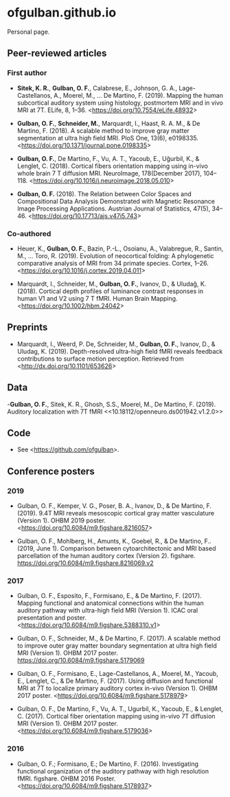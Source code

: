 # ofgulban.github.io
Personal page.

## Peer-reviewed articles
### First author
- **Sitek, K. R.**, **Gulban, O. F.**, Calabrese, E., Johnson, G. A., Lage-Castellanos, A., Moerel, M., … De Martino, F. (2019). Mapping the human subcortical auditory system using histology, postmortem MRI and in vivo MRI at 7T. ELife, 8, 1–36. <<https://doi.org/10.7554/eLife.48932>>

- **Gulban, O. F.**, **Schneider, M.**, Marquardt, I., Haast, R. A. M., & De Martino, F. (2018). A scalable method to improve gray matter segmentation at ultra high field MRI. PloS One, 13(6), e0198335. <<https://doi.org/10.1371/journal.pone.0198335>>

- **Gulban, O. F.**, De Martino, F., Vu, A. T., Yacoub, E., Uğurbil, K., & Lenglet, C. (2018). Cortical fibers orientation mapping using in-vivo whole brain 7 T diffusion MRI. NeuroImage, 178(December 2017), 104–118. <<https://doi.org/10.1016/j.neuroimage.2018.05.010>>

- **Gulban, O. F.** (2018). The Relation between Color Spaces and Compositional Data Analysis Demonstrated with Magnetic Resonance Image Processing Applications. Austrian Journal of Statistics, 47(5), 34–46. <<https://doi.org/10.17713/ajs.v47i5.743>>

### Co-authored
- Heuer, K., **Gulban, O. F.**, Bazin, P.-L., Osoianu, A., Valabregue, R., Santin, M., … Toro, R. (2019). Evolution of neocortical folding: A phylogenetic comparative analysis of MRI from 34 primate species. Cortex, 1–26. <<https://doi.org/10.1016/j.cortex.2019.04.011>>

- Marquardt, I., Schneider, M., **Gulban, O. F.**, Ivanov, D., & Uludağ, K. (2018). Cortical depth profiles of luminance contrast responses in human V1 and V2 using 7 T fMRI. Human Brain Mapping. <<https://doi.org/10.1002/hbm.24042>>

## Preprints
- Marquardt, I., Weerd, P. De, Schneider, M., **Gulban, O. F.**, Ivanov, D., & Uludag, K. (2019). Depth-resolved ultra-high field fMRI reveals feedback contributions to surface motion perception. Retrieved from <<http://dx.doi.org/10.1101/653626>>

## Data
-**Gulban, O. F.**, Sitek, K. R., Ghosh, S.S., Moerel, M., De Martino, F. (2019). Auditory localization with 7T fMRI <<10.18112/openneuro.ds001942.v1.2.0>>

## Code
- See <<https://github.com/ofgulban>>.

## Conference posters
### 2019
- Gulban, O. F., Kemper, V. G., Poser, B. A., Ivanov, D., & De Martino, F. (2019). 9.4T MRI reveals mesoscopic cortical gray matter vasculature (Version 1). OHBM 2019 poster. <<https://doi.org/10.6084/m9.figshare.8216057>>

- Gulban, O. F., Mohlberg, H., Amunts, K., Goebel, R., & De Martino, F.. (2019, June 1). Comparison between cytoarchitectonic and MRI based parcellation of the human auditory cortex (Version 2). figshare. https://doi.org/10.6084/m9.figshare.8216069.v2

### 2017
- Gulban, O. F., Esposito, F., Formisano, E., & De Martino, F. (2017). Mapping functional and anatomical connections within the human auditory pathway with ultra-high field MRI (Version 1). ICAC oral presentation and poster. <<https://doi.org/10.6084/m9.figshare.5388310.v1>>

- Gulban, O. F., Schneider, M., & De Martino, F. (2017). A scalable method to improve outer gray matter boundary segmentation at ultra high field MRI (Version 1). OHBM 2017 poster. https://doi.org/10.6084/m9.figshare.5179069

- Gulban, O. F., Formisano, E., Lage-Castellanos, A., Moerel, M., Yacoub, E., Lenglet, C., & De Martino, F. (2017). Using diffusion and functional MRI at 7T to localize primary auditory cortex in-vivo (Version 1). OHBM 2017 poster. <<https://doi.org/10.6084/m9.figshare.5178979>>

- Gulban, O. F., De Martino, F., Vu, A. T., Ugurbil, K., Yacoub, E., & Lenglet, C. (2017). Cortical fiber orientation mapping using in-vivo 7T diffusion MRI (Version 1). OHBM 2017 poster. <<https://doi.org/10.6084/m9.figshare.5179036>>

### 2016
- Gulban, O. F.; Formisano, E.; De Martino, F. (2016). Investigating functional organization of the auditory pathway with high resolution fMRI. figshare. OHBM 2016 Poster. <<https://doi.org/10.6084/m9.figshare.5178937>>
